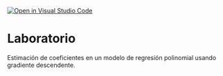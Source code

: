[![Open in Visual Studio Code](https://classroom.github.com/assets/open-in-vscode-c66648af7eb3fe8bc4f294546bfd86ef473780cde1dea487d3c4ff354943c9ae.svg)](https://classroom.github.com/online_ide?assignment_repo_id=7934339&assignment_repo_type=AssignmentRepo)
# Laboratorio

Estimación de coeficientes en un modelo de regresión polinomial usando gradiente descendente.
